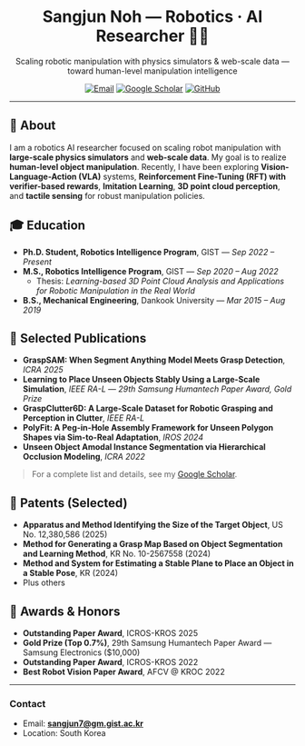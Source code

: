 <!-- Header -->
<h1 align="center">Sangjun Noh — Robotics · AI Researcher 🤖🧠</h1>
<p align="center">Scaling robotic manipulation with physics simulators & web-scale data — toward human-level manipulation intelligence</p>

<p align="center">
  <a href="mailto:sangjun7@gm.gist.ac.kr"><img alt="Email" src="https://img.shields.io/badge/Contact-Email-informational?logo=gmail"></a>
  <a href="https://scholar.google.com/citations?hl=en&user=tqylaI8AAAAJ"><img alt="Google Scholar" src="https://img.shields.io/badge/Google%20Scholar-4285F4?logo=googlescholar&logoColor=white"></a>
  <a href="https://github.com/dinnno"><img alt="GitHub" src="https://img.shields.io/badge/GitHub-dinnno-000?logo=github"></a>
</p>

---

## 🧭 About
I am a robotics AI researcher focused on scaling robot manipulation with **large-scale physics simulators** and **web-scale data**. My goal is to realize **human-level object manipulation**. Recently, I have been exploring **Vision-Language-Action (VLA)** systems, **Reinforcement Fine-Tuning (RFT) with verifier-based rewards**, **Imitation Learning**, **3D point cloud perception**, and **tactile sensing** for robust manipulation policies.

## 🎓 Education
- **Ph.D. Student, Robotics Intelligence Program**, GIST — *Sep 2022 – Present*  
- **M.S., Robotics Intelligence Program**, GIST — *Sep 2020 – Aug 2022*  
  - Thesis: *Learning-based 3D Point Cloud Analysis and Applications for Robotic Manipulation in the Real World*  
- **B.S., Mechanical Engineering**, Dankook University — *Mar 2015 – Aug 2019*

## 🧪 Selected Publications
- **GraspSAM: When Segment Anything Model Meets Grasp Detection**, *ICRA 2025*
- **Learning to Place Unseen Objects Stably Using a Large-Scale Simulation**, *IEEE RA-L* — *29th Samsung Humantech Paper Award, Gold Prize*
- **GraspClutter6D: A Large-Scale Dataset for Robotic Grasping and Perception in Clutter**, *IEEE RA-L*  
- **PolyFit: A Peg-in-Hole Assembly Framework for Unseen Polygon Shapes via Sim-to-Real Adaptation**, *IROS 2024*  
- **Unseen Object Amodal Instance Segmentation via Hierarchical Occlusion Modeling**, *ICRA 2022*  

> For a complete list and details, see my [Google Scholar](https://scholar.google.com/citations?hl=en&user=tqylaI8AAAAJ).

## 🏅 Patents (Selected)
- **Apparatus and Method Identifying the Size of the Target Object**, US No. 12,380,586 (2025)  
- **Method for Generating a Grasp Map Based on Object Segmentation and Learning Method**, KR No. 10-2567558 (2024)  
- **Method and System for Estimating a Stable Plane to Place an Object in a Stable Pose**, KR (2024)  
- Plus others

## 🧡 Awards & Honors
- **Outstanding Paper Award**, ICROS-KROS 2025  
- **Gold Prize (Top 0.7%)**, 29th Samsung Humantech Paper Award — Samsung Electronics ($10,000)  
- **Outstanding Paper Award**, ICROS-KROS 2022  
- **Best Robot Vision Paper Award**, AFCV @ KROC 2022

---

### Contact
- Email: **sangjun7@gm.gist.ac.kr**  
- Location: South Korea
